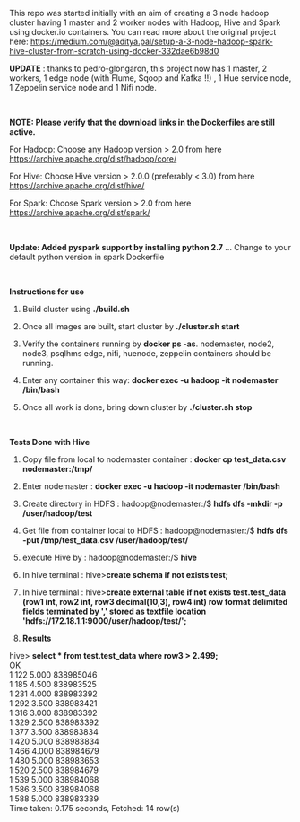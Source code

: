 This repo was started initially with an aim of creating a 3 node hadoop cluster having 1 master and 2 worker nodes with Hadoop, Hive and Spark using docker.io containers. You can read more about the original project here: https://medium.com/@aditya.pal/setup-a-3-node-hadoop-spark-hive-cluster-from-scratch-using-docker-332dae6b98d0

**UPDATE** : thanks to pedro-glongaron, this project now has 1 master, 2 workers, 1 edge node (with Flume, Sqoop and Kafka !!) , 1 Hue service node, 1 Zeppelin service node and 1 Nifi node.

<br />

**NOTE: Please verify that the download links in the Dockerfiles are still active.**

For Hadoop: Choose any Hadoop version > 2.0 from here https://archive.apache.org/dist/hadoop/core/

For Hive: Choose Hive version > 2.0.0 (preferably < 3.0) from here https://archive.apache.org/dist/hive/

For Spark: Choose Spark version > 2.0 from here https://archive.apache.org/dist/spark/

<br />

**Update: Added pyspark support by installing python 2.7** ... Change to your default python version in spark Dockerfile

<br />

**Instructions for use**

1. Build cluster using **./build.sh**

2. Once all images are built, start cluster by **./cluster.sh start**

3. Verify the containers running by **docker ps -as**. nodemaster, node2, node3, psqlhms edge, nifi, huenode, zeppelin containers should be running.

4. Enter any container this way: **docker exec -u hadoop -it nodemaster /bin/bash**

5. Once all work is done, bring down cluster by **./cluster.sh stop**

<br />

**Tests Done with Hive**

1. Copy file from local to nodemaster container : **docker cp test_data.csv nodemaster:/tmp/**

2. Enter nodemaster : **docker exec -u hadoop -it nodemaster /bin/bash**

3. Create directory in HDFS : hadoop@nodemaster:/$ **hdfs dfs -mkdir -p /user/hadoop/test**

4. Get file from container local to HDFS : hadoop@nodemaster:/$ **hdfs dfs -put /tmp/test_data.csv /user/hadoop/test/**

5. execute Hive by : hadoop@nodemaster:/$ **hive**

6. In hive terminal : hive>**create schema if not exists test;**

7. In hive terminal : hive>**create external table if not exists test.test_data (row1 int, row2 int, row3 decimal(10,3), row4 int) row format delimited fields terminated by ',' stored as textfile location 'hdfs://172.18.1.1:9000/user/hadoop/test/';**

8. **Results**

hive> **select * from test.test_data where row3 > 2.499;**<br />
OK<br />
1	122	5.000	838985046<br />
1	185	4.500	838983525<br />
1	231	4.000	838983392<br />
1	292	3.500	838983421<br />
1	316	3.000	838983392<br />
1	329	2.500	838983392<br />
1	377	3.500	838983834<br />
1	420	5.000	838983834<br />
1	466	4.000	838984679<br />
1	480	5.000	838983653<br />
1	520	2.500	838984679<br />
1	539	5.000	838984068<br />
1	586	3.500	838984068<br />
1	588	5.000	838983339<br />
Time taken: 0.175 seconds, Fetched: 14 row(s)

